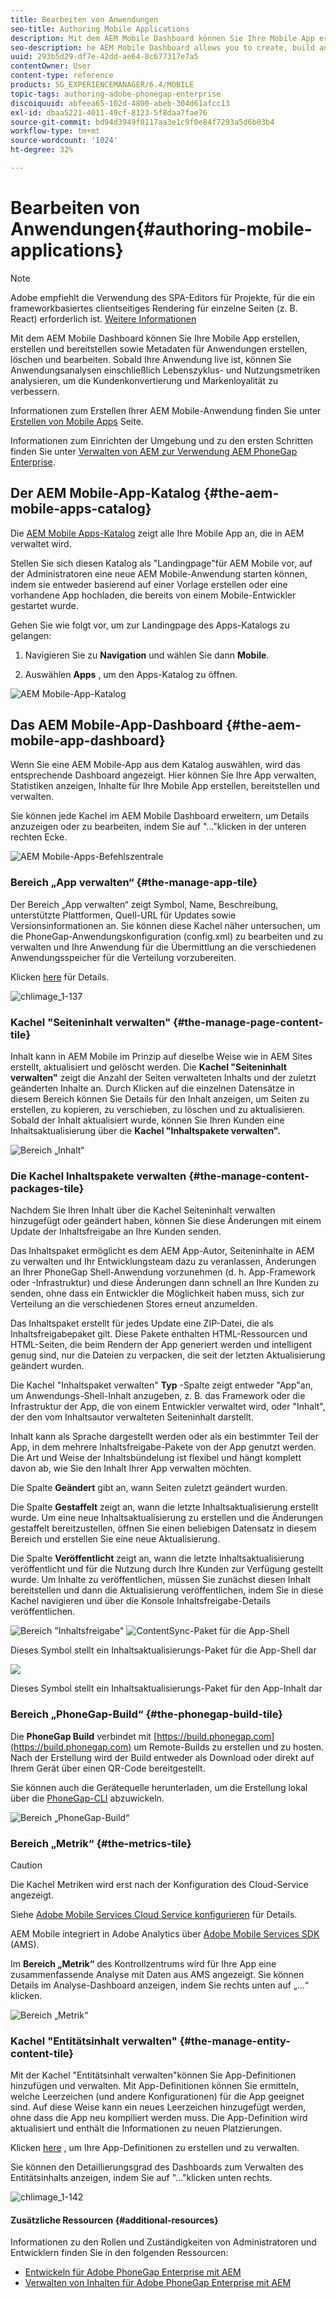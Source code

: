 ```yaml
---
title: Bearbeiten von Anwendungen
seo-title: Authoring Mobile Applications
description: Mit dem AEM Mobile Dashboard können Sie Ihre Mobile App erstellen, erstellen und bereitstellen sowie Metadaten für Anwendungen erstellen, löschen und bearbeiten. Auf dieser Seite erfahren Sie mehr.
seo-description: he AEM Mobile Dashboard allows you to create, build and deploy your mobile application, create, delete and edit application metadata. Follow this page to learn more.
uuid: 293b5d29-df7e-42dd-ae64-8c677317e7a5
contentOwner: User
content-type: reference
products: SG_EXPERIENCEMANAGER/6.4/MOBILE
topic-tags: authoring-adobe-phonegap-enterprise
discoiquuid: abfeea65-102d-4800-abeb-304d61afcc13
exl-id: dbaa5221-4011-49cf-8123-5f8daa7fae76
source-git-commit: bd94d3949f0117aa3e1c9f0e84f7293a5d6b03b4
workflow-type: tm+mt
source-wordcount: '1024'
ht-degree: 32%

---
```


# Bearbeiten von Anwendungen{#authoring-mobile-applications}

>[!NOTE]
>
>Adobe empfiehlt die Verwendung des SPA-Editors für Projekte, für die ein frameworkbasiertes clientseitiges Rendering für einzelne Seiten (z. B. React) erforderlich ist. [Weitere Informationen](/help/sites-developing/spa-overview.md)

Mit dem AEM Mobile Dashboard können Sie Ihre Mobile App erstellen, erstellen und bereitstellen sowie Metadaten für Anwendungen erstellen, löschen und bearbeiten. Sobald Ihre Anwendung live ist, können Sie Anwendungsanalysen einschließlich Lebenszyklus- und Nutzungsmetriken analysieren, um die Kundenkonvertierung und Markenloyalität zu verbessern.

Informationen zum Erstellen Ihrer AEM Mobile-Anwendung finden Sie unter [Erstellen von Mobile Apps](/help/mobile/building-app-mobile-phonegap.md) Seite.

Informationen zum Einrichten der Umgebung und zu den ersten Schritten finden Sie unter [Verwalten von AEM zur Verwendung AEM PhoneGap Enterprise](/help/mobile/administer-phonegap.md).

## Der AEM Mobile-App-Katalog {#the-aem-mobile-apps-catalog}

Die [AEM Mobile Apps-Katalog](http://localhost:4502/aem/apps.html/content/phonegap) zeigt alle Ihre Mobile App an, die in AEM verwaltet wird.

Stellen Sie sich diesen Katalog als &quot;Landingpage&quot;für AEM Mobile vor, auf der Administratoren eine neue AEM Mobile-Anwendung starten können, indem sie entweder basierend auf einer Vorlage erstellen oder eine vorhandene App hochladen, die bereits von einem Mobile-Entwickler gestartet wurde.

Gehen Sie wie folgt vor, um zur Landingpage des Apps-Katalogs zu gelangen:

1. Navigieren Sie zu **Navigation** und wählen Sie dann **Mobile**.

1. Auswählen **Apps** , um den Apps-Katalog zu öffnen.

![AEM Mobile-App-Katalog](assets/chlimage_1-135.png)

## Das AEM Mobile-App-Dashboard {#the-aem-mobile-app-dashboard}

Wenn Sie eine AEM Mobile-App aus dem Katalog auswählen, wird das entsprechende Dashboard angezeigt. Hier können Sie Ihre App verwalten, Statistiken anzeigen, Inhalte für Ihre Mobile App erstellen, bereitstellen und verwalten.

Sie können jede Kachel im AEM Mobile Dashboard erweitern, um Details anzuzeigen oder zu bearbeiten, indem Sie auf &quot;...&quot;klicken in der unteren rechten Ecke.

![AEM Mobile-Apps-Befehlszentrale](assets/chlimage_1-136.png)

### Bereich „App verwalten“ {#the-manage-app-tile}

Der Bereich „App verwalten“ zeigt Symbol, Name, Beschreibung, unterstützte Plattformen, Quell-URL für Updates sowie Versionsinformationen an. Sie können diese Kachel näher untersuchen, um die PhoneGap-Anwendungskonfiguration (config.xml) zu bearbeiten und zu verwalten und Ihre Anwendung für die Übermittlung an die verschiedenen Anwendungsspeicher für die Verteilung vorzubereiten.

Klicken [here](/help/mobile/phonegap-app-details-tile.md) für Details.

![chlimage_1-137](assets/chlimage_1-137.png)

### Kachel &quot;Seiteninhalt verwalten&quot; {#the-manage-page-content-tile}

Inhalt kann in AEM Mobile im Prinzip auf dieselbe Weise wie in AEM Sites erstellt, aktualisiert und gelöscht werden. Die **Kachel &quot;Seiteninhalt verwalten&quot;** zeigt die Anzahl der Seiten verwalteten Inhalts und der zuletzt geänderten Inhalte an. Durch Klicken auf die einzelnen Datensätze in diesem Bereich können Sie Details für den Inhalt anzeigen, um Seiten zu erstellen, zu kopieren, zu verschieben, zu löschen und zu aktualisieren. Sobald der Inhalt aktualisiert wurde, können Sie Ihren Kunden eine Inhaltsaktualisierung über die **Kachel &quot;Inhaltspakete verwalten&quot;.**

![Bereich „Inhalt“](assets/chlimage_1-138.png)

### Die Kachel Inhaltspakete verwalten {#the-manage-content-packages-tile}

Nachdem Sie Ihren Inhalt über die Kachel Seiteninhalt verwalten hinzugefügt oder geändert haben, können Sie diese Änderungen mit einem Update der Inhaltsfreigabe an Ihre Kunden senden.

Das Inhaltspaket ermöglicht es dem AEM App-Autor, Seiteninhalte in AEM zu verwalten und Ihr Entwicklungsteam dazu zu veranlassen, Änderungen an Ihrer PhoneGap Shell-Anwendung vorzunehmen (d. h. App-Framework oder -Infrastruktur) und diese Änderungen dann schnell an Ihre Kunden zu senden, ohne dass ein Entwickler die Möglichkeit haben muss, sich zur Verteilung an die verschiedenen Stores erneut anzumelden.

Das Inhaltspaket erstellt für jedes Update eine ZIP-Datei, die als Inhaltsfreigabepaket gilt. Diese Pakete enthalten HTML-Ressourcen und HTML-Seiten, die beim Rendern der App generiert werden und intelligent genug sind, nur die Dateien zu verpacken, die seit der letzten Aktualisierung geändert wurden.

Die Kachel &quot;Inhaltspaket verwalten&quot; **Typ** -Spalte zeigt entweder &quot;App&quot;an, um Anwendungs-Shell-Inhalt anzugeben, z. B. das Framework oder die Infrastruktur der App, die von einem Entwickler verwaltet wird, oder &quot;Inhalt&quot;, der den vom Inhaltsautor verwalteten Seiteninhalt darstellt.

Inhalt kann als Sprache dargestellt werden oder als ein bestimmter Teil der App, in dem mehrere Inhaltsfreigabe-Pakete von der App genutzt werden. Die Art und Weise der Inhaltsbündelung ist flexibel und hängt komplett davon ab, wie Sie den Inhalt Ihrer App verwalten möchten.

Die Spalte **Geändert** gibt an, wann Seiten zuletzt geändert wurden.

Die Spalte **Gestaffelt** zeigt an, wann die letzte Inhaltsaktualisierung erstellt wurde. Um eine neue Inhaltsaktualisierung zu erstellen und die Änderungen gestaffelt bereitzustellen, öffnen Sie einen beliebigen Datensatz in diesem Bereich und erstellen Sie eine neue Aktualisierung.

Die Spalte **Veröffentlicht** zeigt an, wann die letzte Inhaltsaktualisierung veröffentlicht und für die Nutzung durch Ihre Kunden zur Verfügung gestellt wurde. Um Inhalte zu veröffentlichen, müssen Sie zunächst diesen Inhalt bereitstellen und dann die Aktualisierung veröffentlichen, indem Sie in diese Kachel navigieren und über die Konsole Inhaltsfreigabe-Details veröffentlichen.

![Bereich &quot;Inhaltsfreigabe&quot;](assets/chlimage_1-139.png) ![ContentSync-Paket für die App-Shell](do-not-localize/chlimage_1-5.png)

Dieses Symbol stellt ein Inhaltsaktualisierungs-Paket für die App-Shell dar

![](do-not-localize/chlimage_1-6.png)

Dieses Symbol stellt ein Inhaltsaktualisierungs-Paket für den App-Inhalt dar

### Bereich „PhoneGap-Build“ {#the-phonegap-build-tile}

Die **PhoneGap Build** verbindet mit [https://build.phonegap.com](https://build.phonegap.com) um Remote-Builds zu erstellen und zu hosten. Nach der Erstellung wird der Build entweder als Download oder direkt auf Ihrem Gerät über einen QR-Code bereitgestellt.

Sie können auch die Gerätequelle herunterladen, um die Erstellung lokal über die [PhoneGap-CLI](https://docs.phonegap.com/en/3.5.0/guide_cli_index.md.html) abzuwickeln.

![Bereich „PhoneGap-Build“](assets/chlimage_1-140.png)

### Bereich „Metrik“ {#the-metrics-tile}

>[!CAUTION]
>
>Die Kachel Metriken wird erst nach der Konfiguration des Cloud-Service angezeigt.
>
>Siehe [Adobe Mobile Services Cloud Service konfigurieren](/help/mobile/configure-adobe-mobile-cloud-service.md) für Details.

AEM Mobile integriert in Adobe Analytics über [Adobe Mobile Services SDK](https://www.adobe.com/ca/solutions/digital-marketing/mobile-services/app-sdk.html) (AMS).

Im **Bereich „Metrik“** des Kontrollzentrums wird für Ihre App eine zusammenfassende Analyse mit Daten aus AMS angezeigt. Sie können Details im Analyse-Dashboard anzeigen, indem Sie rechts unten auf „...“ klicken.

![Bereich „Metrik“](assets/chlimage_1-141.png)

### Kachel &quot;Entitätsinhalt verwalten&quot; {#the-manage-entity-content-tile}

Mit der Kachel &quot;Entitätsinhalt verwalten&quot;können Sie App-Definitionen hinzufügen und verwalten. Mit App-Definitionen können Sie ermitteln, welche Leerzeichen (und andere Konfigurationen) für die App geeignet sind. Auf diese Weise kann ein neues Leerzeichen hinzugefügt werden, ohne dass die App neu kompiliert werden muss. Die App-Definition wird aktualisiert und enthält die Informationen zu neuen Platzierungen.

Klicken [here](/help/mobile/phonegap-app-definitions.md) , um Ihre App-Definitionen zu erstellen und zu verwalten.

Sie können den Detaillierungsgrad des Dashboards zum Verwalten des Entitätsinhalts anzeigen, indem Sie auf &quot;...&quot;klicken unten rechts.

![chlimage_1-142](assets/chlimage_1-142.png)

#### Zusätzliche Ressourcen {#additional-resources}

Informationen zu den Rollen und Zuständigkeiten von Administratoren und Entwicklern finden Sie in den folgenden Ressourcen:

* [Entwickeln für Adobe PhoneGap Enterprise mit AEM](/help/mobile/developing-in-phonegap.md)
* [Verwalten von Inhalten für Adobe PhoneGap Enterprise mit AEM](/help/mobile/administer-phonegap.md)
